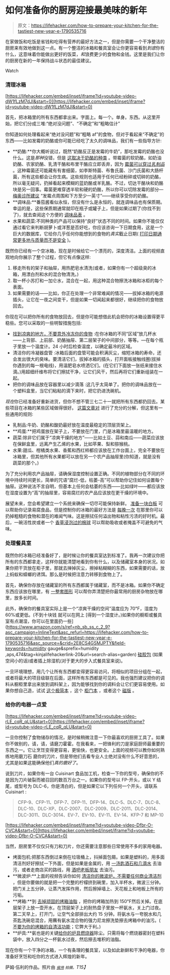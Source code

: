# 如何准备你的厨房迎接最美味的新年

> 原文：<https://lifehacker.com/how-to-prepare-your-kitchen-for-the-tastiest-new-year-e-1790535716>

在家做饭和吃饭是省钱和吃得有营养的最好方法之一，但是你需要一个干净整洁的厨房来有效地做到这一点。有一个整洁的冰箱和餐具室会让你更容易看到*到底*你有什么，这意味着你能做出更好的饭菜，*和*浪费更少的食物和金钱。这里是我们让你的厨房在新的一年保持战斗状态的最佳建议。

Watch

### 清理冰箱

 [https://lifehacker.com/embed/inset/iframe?id=youtube-video-dW1fLzM7dJI&start=0](https://lifehacker.com/embed/inset/iframe?id=youtube-video-dW1fLzM7dJI&start=0) 

首先，把冰箱里的所有东西都拿出来。字面上。每一个。单身。东西。从这里开始，把它们分成三堆:“绝对没问题”、“不确定”和“粗略估计”

你知道如何处理看起来“绝对没问题”和“粗略 af”的食物，但对于看起来“不确定”的东西——比如发霉的奶酪或你可能已经吃了太久的调味品，我们有一些指导方针:

*   **奶酪:**你大概听说过，既然“奶酪反正是发霉的牛奶”，那吃发霉的奶酪也没什么。这是*那种*没错，但是 [这取决于奶酪的种类](http://lifehacker.com/when-you-should-and-shouldnt-eat-moldy-cheese-5877588) 。带霉菌的软奶酪，如奶油奶酪、农家奶酪、乳清干酪和布里干酪应立即丢弃，因为 [霉菌可以穿过*乳制品*](http://lifehacker.com/why-you-should-think-twice-about-trying-to-salvage-mold-1522537083) 。这种霉菌还可能藏有有害细菌，如李斯特菌、布鲁氏菌、沙门氏菌和大肠杆菌，所有这些都会让你生病。这些规则也适用于任何已经粉碎或切碎的奶酪，所以毫无疑问，扔掉看起来模糊的蓝奶酪或羊乳酪。不过，切达干酪块和奶酪块是另一回事。霉菌更难穿透半软和硬的奶酪，所以你可以切除发霉的部分— [梅奥诊所建议](http://www.mayoclinic.com/health/food-and-nutrition/AN01024) “发霉点周围和下方至少一英寸”——继续享受你的奶酪。
*   **调味品:**番茄酱看似永恒，但没有什么是永恒的，就连调味品也有保质期。幸运的是，这些保质期通常就印在瓶子或罐子上，但是如果过期了(你找不到了)，就去查阅这个方便的 [调味品表](http://lifehacker.com/table-of-condiments-tells-you-when-to-toss-the-mayo-5283282) 。
*   水果和蔬菜:不同种类的产品可以保持“良好”状态不同的时间。如果你不能仅仅通过看它来判断胡萝卜或洋葱是否好吃，你应该咨询一下日期食用，这是一个巨大的数据库，它给你几乎任何你能想到的食物的*真实*截止日期( [打印日期通常更多地与质量而不是安全](http://lifehacker.com/what-do-these-expiration-dates-on-my-food-really-mean-5921708) )。

既然你已经有一个空冰箱，现在是时候给它一个漂亮的，深度清洁。上面的视频直观地向你展示了整个过程，但它有点像这样:

1.  移走所有的架子和抽屉，用热肥皂水清洗(或者，如果你有一个超级臭的冰箱，用漂白剂和水的混合物清洗。)
2.  取一杯小苏打和一加仑水，混合在一起，用这种混合物擦洗冰箱和冰柜的每个表面。
3.  如果需要的话——比如，你正在处理一个非常难闻的情况——拔掉冰箱的电源插头，让它在一夜之间变干，但是如果一切闻起来都很好，继续把你的食物放回去。

你现在可以把你所有的食物放回去，但是你可能想借此机会把你的冰箱设置得更平稳些。您可以采取的一些明智措施包括:

*   [找到凉爽的地方，不要意外冷冻你的食物](http://lifehacker.com/find-your-fridge-s-cool-spots-to-stop-accidentally-free-1786646841) :在你冰箱的不同“区域”放几杯水——上背部、上前部、奶酪抽屉、第二层架子的中间部分，等等。—在每个瓶子里放一个温度计。24 小时后检查温度，以确定最冷的区域。
*   清洁你的冷凝器盘管 :冰箱后面的盘管可能会积满灰尘，缩短冰箱的寿命，还会发出很大的臭味。要清洁它们，拔掉冰箱的插头，打开面板接触线圈(拔掉你遇到的每一根电线)，用温肥皂水喷洒它们。(在它们下面放一张纸来接住水滴。)用超细纤维布将它们擦拭干净，让它们风干，然后再将它们重新组装在一起。
*   把你的调味品放在容器里以减少滴落 :这几乎太简单了。把你的调味品放在一个塑料盒里，当它们粘粘的滴下来时，把它扔进洗碗机。

*现在*你已经准备好重新进货，但你不想不管三七二十一就把所有东西都扔回去。某些项目在冰箱的某些区域做得很好。 [这篇文章对](https://lifehacker.com/food-storage-101-where-and-how-long-to-keep-your-favor-498597803) 进行了充分的分解，但这里有一些通用的规则:

*   乳制品:牛奶、奶酪和酸奶最好放在温度最稳定的顶层货架上。
*   **鸡蛋:**把鸡蛋放在架子上，不要放在门里，门是冰箱里最温暖的地方。
*   蔬菜:除非它们属于“凉爽干燥的地方”——比如土豆、蒜和南瓜——蔬菜应该放在保鲜盒里，远离产生乙烯的水果，比如苹果、梨和猕猴桃。
*   水果:甜瓜、柑橘类水果、香蕉和西红柿都应该放在工作台面上，完全不要放在冰箱里，但其他所有水果都可以放在另一个农产品抽屉里(你知道，就是没有蔬菜的那个。)

为了充分利用农产品抽屉，请确保湿度控制设置正确。不同的植物部分在不同的环境中持续时间更长，简单的咒语“腐烂-低，枯萎-高”可以帮助你记住如何设置每个抽屉。这种说法不言自明，但基本上任何会枯萎的东西——比如绿叶——都应该放在湿度设置为“高”的抽屉里，容易腐烂的农产品应该放在更干燥的环境中。

展望未来，您会希望建立一个系统来确保一切尽可能保持新鲜。 [准备一块白板](https://lifehacker.com/use-a-whiteboard-to-keep-refrigerator-inventory-and-tra-1619640663) 可以帮助你记录易腐食品，但是控制你的冰箱的最好方法是 [每晚一次](http://lifehacker.com/avoid-wasting-food-with-a-nightly-fridge-cleaning-1643069693) 在那里你可以扔掉粗糙的食物和潜在的难闻气味。这是擦拭任何溢出物和粘性污渍的好时机。最后，一碗活性炭或者一个 [香草浸泡过的棉球](http://skillet.lifehacker.com/banish-fridge-funk-with-a-cotton-ball-and-vanilla-extra-1716405182) 可以帮助吸收或者掩盖不可避免的气味。

### 处理餐具室

既然你的冰箱已经准备好了，是时候让你的餐具室达到标准了。我再一次建议你把所有的东西都拿走，这样你就能清楚地看到你有什么，以及储藏室本身的状况。如果你把干货放在柜子里，那就去掸掉灰尘，擦掉粘糊糊的东西，如果需要的话，放上蚂蚁和蟑螂的诱饵。那么是时候把注意力转移到食物上了。

首先，确保你存放在储藏室的所有东西都属于储藏室，而不是冰箱。如果你不确定东西应该放在哪里，有 [一整套图形](https://lifehacker.com/this-graphic-shows-how-to-keep-your-pantry-well-stocked-1738955435) 可以帮你弄清楚把你最常用的厨房杂物放在哪里，放多长时间。

此外，确保你的餐具室实际上是一个“凉爽干燥的空间”温度应为 70℉，湿度为 60%或更低。(不到十块钱 就可以在网上 [得到一个湿度计。)如果你的橱柜或餐具室有点潮湿，你可以在里面扔一些](https://www.amazon.com/s/ref=nb_sb_ss_c_2_9?asc_campaign=InlineText&asc_refurl=https://lifehacker.com/how-to-prepare-your-kitchen-for-the-tastiest-new-year-e-1790535716&asc_source=&crid=2E8CS4GSMJPTY&field-keywords=humidity gauge&sprefix=humidity ,aps,474&tag=kinjalifehackerlink-20&url=search-alias=garden) [硅胶包](http://lifehacker.com/save-silica-packets-to-keep-tools-dry-and-rust-free-5645136) (如果空间小的话)或者插上除湿机(对于更大的步入式餐具室来说)。

一旦环境理想，用几个让所有东西都变得更容易访问，将相似的项目分组在一起，或者将最大的项目级联在后面，这样所有东西都是可见的。我也强烈建议把你的调料从橱柜里拿出来放到调料架上，因为能够找到你的调料会让它们更容易使用。如果你想自己造，试试 [这个极简本](http://lifehacker.com/build-a-minimalist-spice-rack-5177741) ，这个 [柜门本](http://lifehacker.com/diy-in-cupboard-spice-rack-saves-you-space-keeps-your-5921552) ，或者这个 [磁版](http://lifehacker.com/diy-magnetic-spice-rack-230625) 。

### 给你的电器一点爱

 [https://lifehacker.com/embed/inset/iframe?id=youtube-video-rLE_cqR_qLU&start=0](https://lifehacker.com/embed/inset/iframe?id=youtube-video-rLE_cqR_qLU&start=0) 

一旦你控制了食物储存的情况，是时候稍微注意一下你最喜欢的厨房工具了。如果你不做别的，请，请，请磨刀霍霍。在我看来，一把锋利的刀是家庭厨师最重要的东西之一。它让烹饪变得更容易，更愉快，也更安全。上面的视频可以教你如何熟练地用磨刀石 磨你的刀片，但是带他们去看专业人士绝对没有什么不好意思的，尤其是如果这能确保他们*真的磨好了*。

说到刀片，如果你有一台 Cuisinart 食品加工机，检查一下你的型号，确保你的不是因为刀片破裂而被召回的数百万台之一。如果你的型号以 FP-开头，或以 Y 结尾，或型号为 DLC-6，你是清白的，但是如果它以下列任何一个开头，请联系 Cuisinart :

> CFP-9、CFP-11、DFP-7、DFP-11、DFP-14、DLC-5、DLC-7、DLC-8、DLC-10、DLC-XP、DLC-2007、DLC-2009、DLC-2011、DLC-2014、DLC-3011、DLC-3014、EV-7、EV-10、EV-11、EV-14、KFP-7 和 MP-10

 [https://lifehacker.com/embed/inset/iframe?id=youtube-video-Dfbr-O-CVCA&start=0](https://lifehacker.com/embed/inset/iframe?id=youtube-video-Dfbr-O-CVCA&start=0) 

当然，厨房里不仅仅只有刀和刀片，你还需要注意那些日常使用不多的家用电器。

*   烤面包机:把那东西倒过来倒在垃圾桶上，抖掉面包屑。如果是塑料的，用多面清洁剂好好擦拭一下外面，但是如果是金属的，用 [一汤匙酒石和几滴水](http://lifehacker.com/clean-metal-appliances-with-cream-of-tartar-5928107) 去油污，或者走商店买的路线，用 [酒吧老板朋友](https://www.barkeepersfriend.com/) 去油污。
*   **微波炉:**上面的视频告诉你如何 [清洁你的微波炉，不需要任何商业清洁剂](http://lifehacker.com/how-to-easily-clean-a-microwave-in-minutes-with-no-clea-1706034415) ，但是你要做的就是把一个完整的柠檬挤到碗里，加入半杯水，微波三分钟。把门关上五分钟，让蒸汽发挥作用，然后擦掉墙上、天花板上和地板上所有的污垢。
*   **烤箱:**到 [去掉顽固的烤箱油脂](http://lifehacker.com/clean-your-oven-with-an-overnight-pot-of-water-and-ammo-1493972869) ，把你的烤箱加热到 150℉然后关掉。在底层架子上放一壶开水，在顶层架子上的耐热盘子里放一杯氨水，关上门过夜。第二天早上，打开门，让空气全部排出大约 15 分钟。将氨水与一夸脱水和几茶匙洗碗皂混合，用蘸有氨水混合物的强力尼龙擦洗垫擦去烤箱中的油污。( [不要为你的烤箱的自清洁功能](http://lifehacker.com/stop-using-your-oven-s-self-cleaning-feature-it-does-m-5935519)；它弊大于利。)
*   **炉具:**氨也是的关键[给你的炉具燃烧器](http://lifehacker.com/clean-stove-burners-and-grates-effortlessly-with-ammoni-5880914)除尘。只需将每个燃烧器密封在塑料袋中，放入四分之一杯氨水过夜，然后擦去堆积的油脂。

现在你有一个干净的冰箱，一个有条理的餐具室，以及如此新鲜和干净的电器，你准备好烹饪和吃你的方式进入辉煌的新年。

萨姆·伍利的作品。照片由 [*<small>侯伟</small>*](https://www.flickr.com/photos/rmhowie/6925170368/in/photolist-bxXiT7-5CJvXu-dpwPfe-7WxMFz-5CJvWd-fzTCi8-6eZhmY-5CJvWE-69wTuV-2rgaU9-7WxMKt-fzTDNk-bBAg5u-6aYWNW-fzTBJe-4csqpy-fA8WR9-r2YZ9x-aMuZTv-fzTBsT-oYQJuh-fA8WY5-fA8Wnb-fA8WUm-4jW1rF-fzTDkX-fA8XNG-66DG49-7u7HHJ-fzTBgT-dsxdyg-5sSivz-65RGaH-PvEG-4KbaJN-6cjva-aJewhB-7yH67d-fzTCAp-5gkGHu-fzTDSx-5ggp28-5ggpPT-pZXSpR-d2WcSL-bmny1F-BGGqk-4oozrx-86Bfxe-qdmAvs) *<small>拍摄。</small>T15】*